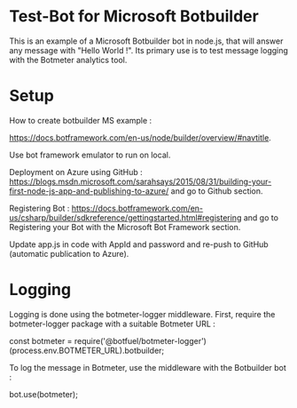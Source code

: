 # Test-Bot for Microsoft Botbuilder

This is an example of a Microsoft Botbuilder bot in node.js, that will answer any message with "Hello World !". Its primary use is to test message logging with the Botmeter analytics tool.

# Setup

How to create botbuilder MS example :

https://docs.botframework.com/en-us/node/builder/overview/#navtitle.

Use bot framework emulator to run on local.

Deployment on Azure using GitHub : https://blogs.msdn.microsoft.com/sarahsays/2015/08/31/building-your-first-node-js-app-and-publishing-to-azure/ and go to Github section.

Registering Bot : https://docs.botframework.com/en-us/csharp/builder/sdkreference/gettingstarted.html#registering and go to Registering your Bot with the Microsoft Bot Framework section.

Update app.js in code with AppId and password and re-push to GitHub (automatic publication to Azure).

# Logging

Logging is done using the botmeter-logger middleware. First, require the botmeter-logger package with a suitable Botmeter URL :

const botmeter = require('@botfuel/botmeter-logger')(process.env.BOTMETER_URL).botbuilder;

To log the message in Botmeter, use the middleware with the Botbuilder bot :

bot.use(botmeter);
